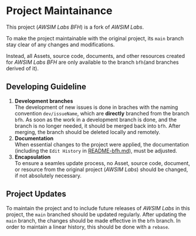 # Project Maintainance
This project (_AWSIM Labs BFH_) is a fork of _AWSIM Labs_. 

To make the project maintainable with the original project, its `main` branch stay clear of any changes and modifications.

Instead, all Assets, source code, documents, and other resources created for _AWSIM Labs BFH_ are only available to the branch `bfh`(and branches derived of it).

## Developing Guideline
1. **Development branches**<br>
The development of new issues is done in braches with the naming convention `dev/issueName`, which are **directly** branched from the branch `bfh`.
As soon as the work in a development branch is done, and the branch is no longer needed, it should be merged back into `bfh`.
After merging, the branch should be deleted locally and remotely.
2. **Documentation**<br>
When essential changes to the project were applied, the documentation (including the `Edit History` in [README-bfh.md](README-bfh.md)), must be adjusted.
3. **Encapsulation**<br>
To ensure a seamles update process, no Asset, source code, document, or resource from the original project (_AWSIM Labs_) should be changed, if not absolutely necessary.


## Project Updates
To maintain the project and to include future releases of _AWSIM Labs_ in this project, the `main` branched should be updated regularly. After updating the `main` branch, the changes should be made effective in the `bfh` branch.
In order to maintain a linear history, this should be done with a `rebase`.
